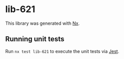 # lib-621

This library was generated with [Nx](https://nx.dev).

## Running unit tests

Run `nx test lib-621` to execute the unit tests via [Jest](https://jestjs.io).
